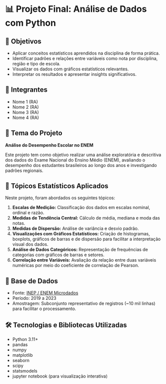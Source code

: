 # 📊 Projeto Final: Análise de Dados com Python

## 🎯 Objetivos
- Aplicar conceitos estatísticos aprendidos na disciplina de forma prática.
- Identificar padrões e relações entre variáveis como nota por disciplina, região e tipo de escola.
- Visualizar os dados com gráficos estatísticos relevantes.
- Interpretar os resultados e apresentar insights significativos.


## 👥 Integrantes
- Nome 1 (RA)
- Nome 2 (RA)
- Nome 3 (RA)
- Nome 4 (RA)



## 📌 Tema do Projeto
**Análise do Desempenho Escolar no ENEM**

Este projeto tem como objetivo realizar uma análise exploratória e descritiva dos dados do Exame Nacional do Ensino Médio (ENEM), avaliando o desempenho dos estudantes brasileiros ao longo dos anos e investigando padrões regionais.


## 🧠 Tópicos Estatísticos Aplicados
Neste projeto, foram abordados os seguintes tópicos:

1. **Escalas de Medição:** Classificação dos dados em escalas nominal, ordinal e razão.
2. **Medidas de Tendência Central:** Cálculo de média, mediana e moda das notas.
3. **Medidas de Dispersão:** Análise de variância e desvio padrão.
4. **Visualizações com Gráficos Estatísticos:** Criação de histogramas, boxplots, gráficos de barras e de dispersão para facilitar a interpretação visual dos dados.
5. **Análise de Dados Categóricos:** Representação de frequências de categorias com gráficos de barras e setores.
6. **Correlação entre Variáveis:** Avaliação da relação entre duas variáveis numéricas por meio do coeficiente de correlação de Pearson.


## 🧾 Base de Dados

- Fonte: [INEP / ENEM Microdados](https://www.gov.br/inep/pt-br/assuntos/notas-e-resultados/microdados)
- Período: 2019 a 2023
- Amostragem: Subconjunto representativo de registros (~10 mil linhas) para facilitar o processamento.

## 🛠️ Tecnologias e Bibliotecas Utilizadas

- Python 3.11+
- pandas
- numpy
- matplotlib
- seaborn
- scipy
- statsmodels
- jupyter notebook (para visualização interativa)

